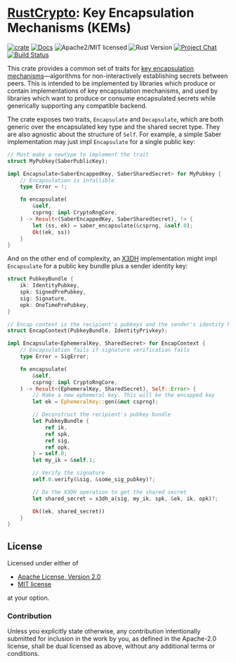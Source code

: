 # [RustCrypto]: Key Encapsulation Mechanisms (KEMs)

[![crate][crate-image]][crate-link]
[![Docs][docs-image]][docs-link]
![Apache2/MIT licensed][license-image]
![Rust Version][rustc-image]
[![Project Chat][chat-image]][chat-link]
[![Build Status][build-image]][build-link]

This crate provides a common set of traits for [key encapsulation mechanisms][1]—algorithms for non-interactively establishing secrets between peers. This is intended to be implemented by libraries which produce or contain implementations of key encapsulation mechanisms, and used by libraries which want to produce or consume encapsulated secrets while generically supporting any compatible backend.

The crate exposes two traits, `Encapsulate` and `Decapsulate`, which are both generic over the encapsulated key type and the shared secret type. They are also agnostic about the structure of `Self`. For example, a simple Saber implementation may just impl `Encapsulate` for a single public key:
```rust
// Must make a newtype to implement the trait
struct MyPubkey(SaberPublicKey);

impl Encapsulate<SaberEncappedKey, SaberSharedSecret> for MyPubkey {
    // Encapsulation is infallible
    type Error = !;

    fn encapsulate(
        &self,
        csprng: impl CryptoRngCore,
    ) -> Result<(SaberEncappedKey, SaberSharedSecret), !> {
        let (ss, ek) = saber_encapsulate(&csprng, &self.0);
        Ok((ek, ss))
    }
}
```
And on the other end of complexity, an [X3DH](https://www.signal.org/docs/specifications/x3dh/) implementation might impl `Encapsulate` for a public key bundle plus a sender identity key:
```rust
struct PubkeyBundle {
    ik: IdentityPubkey,
    spk: SignedPrePubkey,
    sig: Signature,
    opk: OneTimePrePubkey,
}

// Encap context is the recipient's pubkeys and the sender's identity key
struct EncapContext(PubkeyBundle, IdentityPrivkey);

impl Encapsulate<EphemeralKey, SharedSecret> for EncapContext {
    // Encapsulation fails if signature verification fails
    type Error = SigError;

    fn encapsulate(
        &self,
        csprng: impl CryptoRngCore,
    ) -> Result<(EphemeralKey, SharedSecret), Self::Error> {
        // Make a new ephemeral key. This will be the encapped key
        let ek = EphemeralKey::gen(&mut csprng);

        // Deconstruct the recipient's pubkey bundle
        let PubkeyBundle {
            ref ik,
            ref spk,
            ref sig,
            ref opk,
        } = self.0;
        let my_ik = &self.1;

        // Verify the signature
        self.0.verify(&sig, &some_sig_pubkey)?;

        // Do the X3DH operation to get the shared secret
        let shared_secret = x3dh_a(sig, my_ik, spk, &ek, ik, opk)?;

        Ok((ek, shared_secret))
    }
}
```

## License

Licensed under either of

 * [Apache License, Version 2.0](http://www.apache.org/licenses/LICENSE-2.0)
 * [MIT license](http://opensource.org/licenses/MIT)

at your option.

### Contribution

Unless you explicitly state otherwise, any contribution intentionally submitted
for inclusion in the work by you, as defined in the Apache-2.0 license, shall be
dual licensed as above, without any additional terms or conditions.

[//]: # (badges)

[crate-image]: https://img.shields.io/crates/v/kem.svg
[crate-link]: https://crates.io/crates/kem
[docs-image]: https://docs.rs/kem/badge.svg
[docs-link]: https://docs.rs/kem/
[license-image]: https://img.shields.io/badge/license-Apache2.0/MIT-blue.svg
[rustc-image]: https://img.shields.io/badge/rustc-1.85+-blue.svg
[chat-image]: https://img.shields.io/badge/zulip-join_chat-blue.svg
[chat-link]: https://rustcrypto.zulipchat.com/#narrow/stream/260048-signatures
[build-image]: https://github.com/RustCrypto/traits/actions/workflows/kem.yml/badge.svg?branch=master
[build-link]: https://github.com/RustCrypto/traits/actions/workflows/kem.yml?query=branch:master

[//]: # (links)

[RustCrypto]: https://github.com/RustCrypto
[1]: https://en.wikipedia.org/wiki/Key_encapsulation
